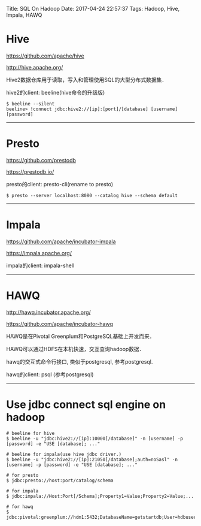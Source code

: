 Title: SQL On Hadoop
Date: 2017-04-24 22:57:37
Tags: Hadoop, Hive, Impala, HAWQ



# Hive

<https://github.com/apache/hive>

<http://hive.apache.org/>

Hive2数据仓库用于读取，写入和管理使用SQL的大型分布式数据集．

hive2的client: beeline(hive命令的升级版)

    $ beeline --silent
    beeline> !connect jdbc:hive2://[ip]:[port]/[database] [username] [password]

***

# Presto

<https://github.com/prestodb>

<https://prestodb.io/>

presto的client: presto-cli(rename to presto)

    $ presto --server localhost:8080 --catalog hive --schema default

***

# Impala

<https://github.com/apache/incubator-impala>

<https://impala.apache.org/>

impala的client: impala-shell

***

# HAWQ

<http://hawq.incubator.apache.org/>

<https://github.com/apache/incubator-hawq>

HAWQ是在Pivotal Greenplum和PostgreSQL基础上开发而来．

HAWQ可以通过HDFS在本机快速，交互查询hadoop数据．

hawq的交互式命令行接口, 类似于postgresql, 参考postgresql.

hawq的client: psql (参考postgresql)

***

# Use jdbc connect sql engine on hadoop

    # beeline for hive
    $ beeline -u "jdbc:hive2://[ip]:10000[/database]" -n [username] -p [password] -e "USE [database]; ..."

    # beeline for impala(use hive jdbc driver.)
    $ beeline -u "jdbc:hive2://[ip]:21050[/database];auth=noSasl" -n [username] -p [password] -e "USE [database]; ..."

    # for presto
    $ jdbc:presto://host:port/catalog/schema

    # for impala
    $ jdbc:impala://Host:Port[/Schema];Property1=Value;Property2=Value;...

    # for hawq
    $ jdbc:pivotal:greenplum://hdm1:5432;DatabaseName=getstartdb;User=hdbuser;Password=hdbpass
